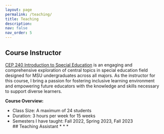 ```yaml
---
layout: page
permalink: /teaching/
title: Teaching
description:
nav: false
nav_order: 5
---
```


## Course Instructor
<a href="https://reg.msu.edu/Courses/Search.aspx?CourseID=329670#Results">CEP 240 Introduction to Special Education</a> is an engaging and comprehensive exploration of central topics in special education field designed for MSU undergraduates across all majors. As the instructor for this course, I bring a passion for fostering inclusive learning environment and empowering future educators with the knowledge and skills necessary to support diverse learners.

**Course Overview:**
<ul>
  <li>Class Size: A maximum of 24 students</li>
  <li>Duration: 3 hours per week for 15 weeks</li>
  <li>Semesters I have taught: Fall 2022, Spring 2023, Fall 2023</li>
## Teaching Assistant
    *
    *
    *
